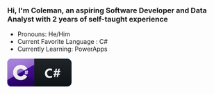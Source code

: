 ### Hi, I'm Coleman, an aspiring Software Developer and Data Analyst with 2 years of self-taught experience 

- Pronouns: He/Him
- Current Favorite Language : C#
- Currently Learning: PowerApps

![csharp](https://raw.githubusercontent.com/MikeCodesDotNET/ColoredBadges/4a38660afb7be89a6032218589b4454a1285c7f8/svg/dev/languages/csharp.svg)
